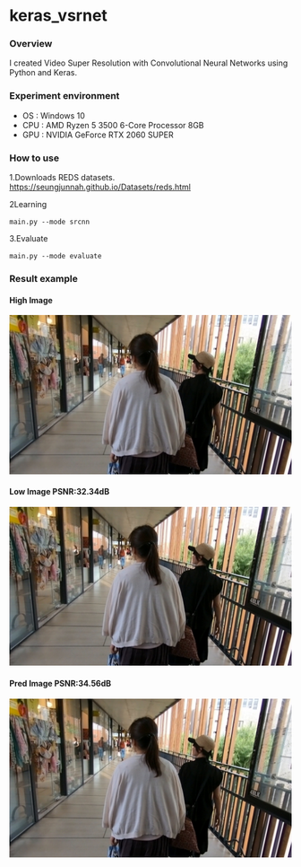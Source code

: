 # keras_vsrnet

### Overview
I created Video Super Resolution with Convolutional Neural Networks using Python and Keras.

### Experiment environment
- OS : Windows 10
- CPU : AMD Ryzen 5 3500 6-Core Processor 8GB
- GPU : NVIDIA GeForce RTX 2060 SUPER

### How to use
1.Downloads REDS datasets.
https://seungjunnah.github.io/Datasets/reds.html

2Learning
```
main.py --mode srcnn
```
3.Evaluate
```
main.py --mode evaluate
```
### Result example
#### High Image
![High Image](result/model_b/high_b_38.jpg)

#### Low Image PSNR:32.34dB
![Low Image](result/model_b/low_b_38.jpg)
#### Pred Image PSNR:34.56dB
![Pred Image](result/model_b/pred_b_38.jpg)
